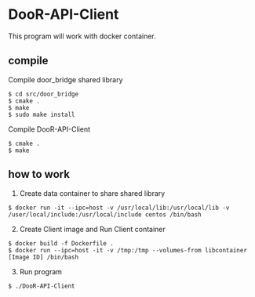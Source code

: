 # DooR-API-Client
This program will work with docker container.


## compile

Compile door_bridge shared library 
```console
$ cd src/door_bridge
$ cmake .
$ make
$ sudo make install
```

Compile DooR-API-Client
```console
$ cmake .
$ make
```

## how to work
1. Create data container to share shared library
```console
$ docker run -it --ipc=host -v /usr/local/lib:/usr/local/lib -v /user/local/include:/usr/local/include centos /bin/bash
```

2. Create Client image and Run Client container
```console
$ docker build -f Dockerfile .
$ docker run --ipc=host -it -v /tmp:/tmp --volumes-from libcontainer [Image ID] /bin/bash
```

3. Run program
```console
$ ./DooR-API-Client
```
